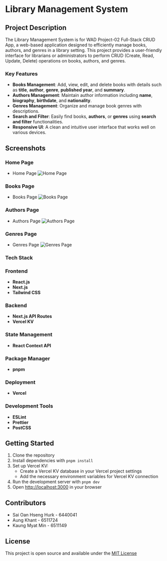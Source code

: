 # Library Management System

## Project Description

The Library Management System is for WAD Project-02 Full-Stack CRUD App, a web-based application designed to efficiently manage books, authors, and genres in a library setting. This project provides a user-friendly interface for librarians or administrators to perform CRUD (Create, Read, Update, Delete) operations on books, authors, and genres.

### Key Features

- **Books Management**: Add, view, edit, and delete books with details such as **title**, **author**, **genre**, **published year**, and **summary**.
- **Authors Management**: Maintain author information including **name**, **biography**, **birthdate**, and **nationality**.
- **Genres Management**: Organize and manage book genres with descriptions.
- **Search and Filter**: Easily find books, **authors**, or **genres** using **search and filter** functionalities.
- **Responsive UI**: A clean and intuitive user interface that works well on various devices.

## Screenshots

### Home Page

- Home Page
![Home Page](screenshots/)

### Books Page

- Books Page
![Books Page](screenshots/)

### Authors Page

- Authors Page
![Authors Page](screenshots/)

### Genres Page

- Genres Page
![Genres Page](screenshots/)

### Tech Stack

### Frontend

- **React.js**
- **Next.js**
- **Tailwind CSS**

### Backend

- **Next.js API Routes**
- **Vercel KV**

### State Management

- **React Context API**

### Package Manager

- **pnpm**

### Deployment

- **Vercel**

### Development Tools

- **ESLint**
- **Prettier**
- **PostCSS**

## Getting Started

1. Clone the repository
2. Install dependencies with `pnpm install`
3. Set up Vercel KV:
   - Create a Vercel KV database in your Vercel project settings
   - Add the necessary environment variables for Vercel KV connection
4. Run the development server with `pnpm dev`
5. Open [http://localhost:3000](http://localhost:3000) in your browser

## Contributors

- Sai Oan Hseng Hurk - 6440041
- Aung Khant         - 6511724
- Kaung Myat Min     - 6511149

## License

This project is open source and available under the [MIT License](LICENSE)
